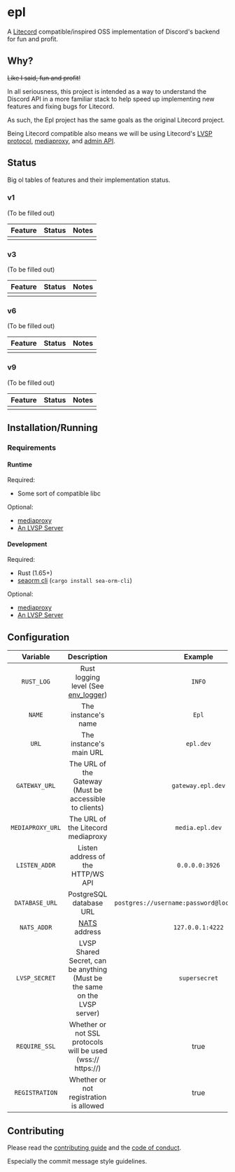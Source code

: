 # epl
A [Litecord](https://gitlab.com/litecord/litecord) compatible/inspired OSS implementation of Discord's backend for fun and profit.

## Why?
~~Like I said, fun and profit!~~

In all seriousness, this project is intended as a way to understand the Discord API in a more familiar stack to help speed up implementing new features and fixing bugs for Litecord.

As such, the Epl project has the same goals as the original Litecord project.

Being Litecord compatible also means we will be using Litecord's [LVSP protocol](https://gitlab.com/litecord/litecord/-/blob/master/docs/lvsp.md), [mediaproxy](https://gitlab.com/litecord/mediaproxy), and [admin API](https://gitlab.com/litecord/litecord/-/blob/master/docs/admin_api.md).

## Status

Big ol tables of features and their implementation status.

### v1
(To be filled out)

| Feature | Status | Notes |
|---------|--------|-------|
|         |        |       |

### v3
(To be filled out)

| Feature | Status | Notes |
|---------|--------|-------|
|         |        |       |

### v6
(To be filled out)

| Feature | Status | Notes |
|---------|--------|-------|
|         |        |       |

### v9
(To be filled out)

| Feature | Status | Notes |
|---------|--------|-------|
|         |        |       |

## Installation/Running
### Requirements
#### Runtime
Required:
 * Some sort of compatible libc

Optional:
 * [mediaproxy](https://gitlab.com/litecord/mediaproxy)
 * [An LVSP Server](https://git.gaycatgirl.sex/litecord/bannana-pho)

#### Development
Required:
 * Rust (1.65+)
 * [seaorm cli](https://www.sea-ql.org/SeaORM/) (`cargo install sea-orm-cli`)

Optional:
 * [mediaproxy](https://gitlab.com/litecord/mediaproxy)
 * [An LVSP Server](https://git.gaycatgirl.sex/litecord/bannana-pho)

## Configuration

|     Variable     |                                     Description                                      |                      Example                      | Required? |     Default      |
|:----------------:|:------------------------------------------------------------------------------------:|:-------------------------------------------------:|:---------:|:----------------:|
|    `RUST_LOG`    | Rust logging level (See [env_logger](https://docs.rs/env_logger/latest/env_logger/)) |                      `INFO`                       |           |     `ERROR`      |
|      `NAME`      |                                 The instance's name                                  |                       `Epl`                       |    [x]    |       N/A        |
|      `URL`       |                               The instance's main URL                                |                     `epl.dev`                     |    [x]    |       N/A        |
|  `GATEWAY_URL`   |                The URL of the Gateway (Must be accessible to clients)                |                 `gateway.epl.dev`                 |    [x]    |       N/A        |
| `MEDIAPROXY_URL` |                          The URL of the Litecord mediaproxy                          |                  `media.epl.dev`                  |           |       N/A        |
|  `LISTEN_ADDR`   |                          Listen address of the HTTP/WS API                           |                  `0.0.0.0:3926`                   |           |  `0.0.0.0:3926`  |
|  `DATABASE_URL`  |                               PostgreSQL database URL                                | `postgres://username:password@localhost/database` |    [x]    |       N/A        |
|   `NATS_ADDR`    |                           [NATS](https://nats.io/) address                           |                 `127.0.0.1:4222`                  |           | `127.0.0.1:4222` |
|  `LVSP_SECRET`   |      LVSP Shared Secret, can be anything (Must be the same on the LVSP server)       |                   `supersecret`                   |    [x]    |       N/A        |
|  `REQUIRE_SSL`   |             Whether or not SSL protocols will be used (wss:// https://)              |                       true                        |           |      false       |
|  `REGISTRATION`  |                        Whether or not registration is allowed                        |                       true                        |           |      false       |

## Contributing
Please read the [contributing guide](https://git.gaycatgirl.sex/litecord/epl/src/branch/main/CONTRIBUTING.md) and the [code of conduct](https://git.gaycatgirl.sex/litecord/epl/src/branch/main/CODE_OF_CONDUCT.md).

Especially the commit message style guidelines.